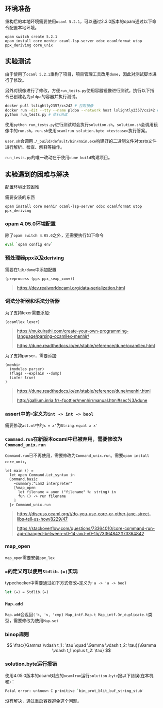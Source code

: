 ## 环境准备

重构后的本地环境需要使用`ocaml 5.2.1`，可以通过2.3.0版本的opam通过以下命令配置本地环境。

```
opam switch create 5.2.1
opam install core menhir ocaml-lsp-server odoc ocamlformat utop ppx_deriving core_unix
```

## 实验测试

由于使用了`ocaml 5.2.1`重构了项目，项目管理工具改用`dune`，因此对测试脚本进行了修改。

另外对镜像进行了修改，方便`run_tests.py`使用容器镜像进行测试。执行以下指令已创建名为`pldpa`的容器并执行测试。

```bash
docker pull lslightly2357/cs242 # 拉取镜像
docker run -dit --tty --name pldpa --network host lslightly2357/cs242 # 启动容器
python run_tests.py # 执行测试
```

使用`python run_tests.py`进行测试时会执行`solution.sh`。`solution.sh`会调用镜像中的`run.sh`，`run.sh`使用`ocamlrun solution.byte <testcase>`执行答案。

`user.sh`会调用`./_build/default/bin/main.exe`构建好的二进制文件对tests文件进行解析、检查、解释等操作。

`run_tests.py`的唯一改动在于使用`dune build`构建项目。

## 实验遇到的困难与解决

配置环境比较困难

需要安装的东西

`opam install core menhir ocaml-lsp-server odoc ocamlformat utop ppx_deriving`

### opam 4.05.0环境配置

除了`opam switch 4.05.0`之外，还需要执行如下命令

```bash
eval `opam config env`
```


### 预处理器ppx以及deriving

需要在`lib/dune`中添加配置

```
(preprocess (pps ppx_sexp_conv))
```

> https://dev.realworldocaml.org/data-serialization.html

### 词法分析器和语法分析器

为了支持lexer需要添加:

```
(ocamllex lexer)
```

> https://mukulrathi.com/create-your-own-programming-language/parsing-ocamllex-menhir/
>
> https://dune.readthedocs.io/en/stable/reference/dune/ocamllex.html


为了支持parser，需要添加:

```
(menhir
  (modules parser)
  (flags --explain --dump)
  (infer true)
)
```

> https://dune.readthedocs.io/en/stable/reference/dune/menhir.html
>
> http://gallium.inria.fr/~fpottier/menhir/manual.html#sec%3Adune

### assert中的`=`定义为`int -> int -> bool`

需要修改`ast.ml`中的`x = x'`为`String.equal x x'`

### `Command.run`在新版本ocaml中已被弃用，需要修改为`Command_unix.run`

`Command.run`已不再使用，需要修改为`Command_unix.run`。需要`opam install core_unix`。

```
let main () =
  let open Command.Let_syntax in
  Command.basic
    ~summary:"Lam2 interpreter"
    [%map_open
      let filename = anon ("filename" %: string) in
      fun () -> run filename
    ]
  |> Command_unix.run
```

> https://discuss.ocaml.org/t/do-you-use-core-or-other-jane-street-libs-tell-us-how/8229/47
>
> https://stackoverflow.com/questions/73364010/core-command-run-api-changed-between-v0-14-and-v0-15/73364842#73364842

### map_open

`map_open`需要安装`ppx_lex`

### `=`的定义可以使用`Stdlib.(=)`实现

typechecker中需要通过如下方式修改`=`定义为`'a -> 'a -> bool`

```ocaml
let (=) = Stdlib.(=)
```

### `Map.add`

`Map.add`会返回`('k, 'v, 'cmp) Map_intf.Map.t Map_intf.Or_duplicate.t`类型，需要修改为使用`Map.set`

### binop规则

$$
\frac{\Gamma \vdash t_1 : \tau \quad \Gamma \vdash t_2: \tau}{\Gamma \vdash t_1 \oplus t_2: \tau}
$$

### solution.byte运行报错

使用4.05.0版本的ocaml对应的`ocamlrun`运行`solution.byte`报以下错误(在本机和)：

```bash
Fatal error: unknown C primitive `bin_prot_blit_buf_string_stub'
```

没有解决，通过重启容器避免这个问题。
